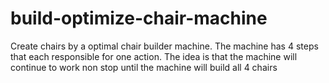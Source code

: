 # build-optimize-chair-machine
Create chairs by a optimal chair builder machine. The machine has 4 steps that each responsible for one action. The idea is that the machine will continue to work non stop until the machine will build all 4 chairs
